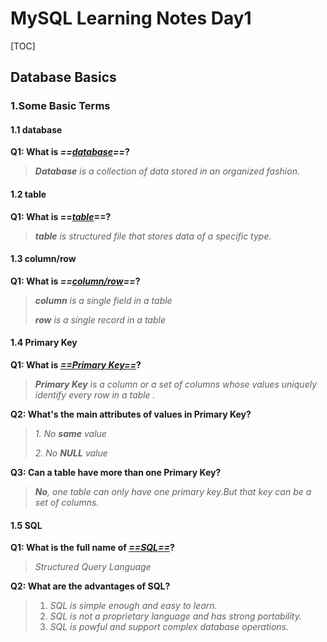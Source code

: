 # MySQL Learning Notes Day1

[TOC]

## Database Basics

### **1.Some Basic Terms**

#### 1.1 database

**Q1: What is *==<u>database</u>==*?** 

> ***Database** is a collection of data stored in an organized fashion.*



#### 1.2 table

**Q1: What is ==*<u>table</u>*==?**

> ***table** is structured file that stores data of a specific type.*



#### 1.3 column/row

**Q1: What is *==<u>column/row</u>==*?**

>***column** is a single  field in a table* 
>
>***row** is a single record in a table*



#### 1.4 Primary Key

**Q1: What is *<u>==Primary Key==</u>*?**

> ***Primary Key** is a column or a set of columns whose values uniquely identify every row in a table .*



**Q2: What's the main attributes of values in Primary Key?**

> *1. No **same** value*
>
> *2. No **NULL** value*



**Q3: Can a table have more than one Primary Key?**

> ***No**, one table can only have one primary key.But that key can be a set of columns.*



#### 1.5 SQL 

**Q1: What is the full name of  *<u>==SQL==</u>*?**

> *Structured Query Language*



**Q2: What are the advantages of SQL?**

>1. *SQL is simple enough and easy to learn.*
>2. *SQL is not a proprietary language and has strong portability.*
>3. *SQL is powful and support complex database operations.*





